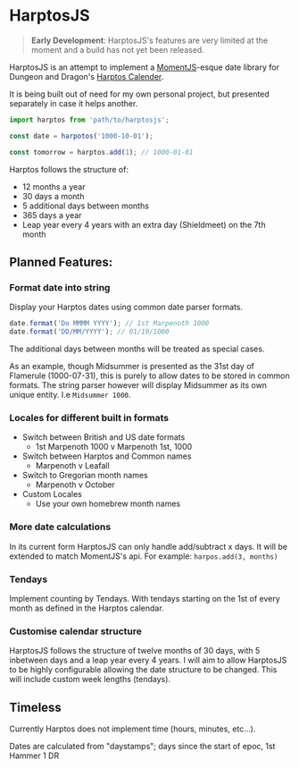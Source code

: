 # HarptosJS

> **Early Development**: HarptosJS's features are very limited at the moment and a build has not yet been released.

HarptosJS is an attempt to implement a [MomentJS](https://momentjs.com/)-esque date library for Dungeon and Dragon's [Harptos Calender](https://forgottenrealms.fandom.com/wiki/Calendar_of_Harptos).

It is being built out of need for my own personal project, but presented separately in case it helps another.

```js
import harptos from 'path/to/harptosjs';

const date = harpotos('1000-10-01');

const tomorrow = harptos.add(1); // 1000-01-01
```

Harptos follows the structure of:
* 12 months a year
* 30 days a month
* 5 additional days between months
* 365 days a year
* Leap year every 4 years with an extra day (Shieldmeet) on the 7th month

## Planned Features:

### Format date into string

Display your Harptos dates using common date parser formats.
```js
date.format('Do MMMM YYYY'); // 1st Marpenoth 1000
date.format('DD/MM/YYYY'); // 01/10/1000
```

The additional days between months will be treated as special cases.

As an example, though Midsummer is presented as the 31st day of Flamerule (1000-07-31), this is purely to allow dates to be stored in common formats.
The string parser however will display Midsummer as its own unique entity. I.e `Midsummer 1000`.

### Locales for different built in formats
 * Switch between British and US date formats
     * 1st Marpenoth 1000 v Marpenoth 1st, 1000
 * Switch between Harptos and Common names
     * Marpenoth v Leafall
 * Switch to Gregorian month names
     * Marpenoth v October
 * Custom Locales
     * Use your own homebrew month names

### More date calculations
In its current form HarptosJS can only handle add/subtract x days.
It will be extended to match MomentJS's api.  For example: `harpos.add(3, months)`

### Tendays
Implement counting by Tendays. With tendays starting on the 1st of every month as defined in the Harptos calendar.

### Customise calendar structure
HarptosJS follows the structure of twelve months of 30 days, with 5 inbetween days and a leap year every 4 years.
I will aim to allow HarptosJS to be highly configurable allowing the date structure to be changed.  This will include custom week lengths (tendays).


## Timeless
Currently Harptos does not implement time (hours, minutes, etc...).

Dates are calculated from "daystamps"; days since the start of epoc, 1st Hammer 1 DR
